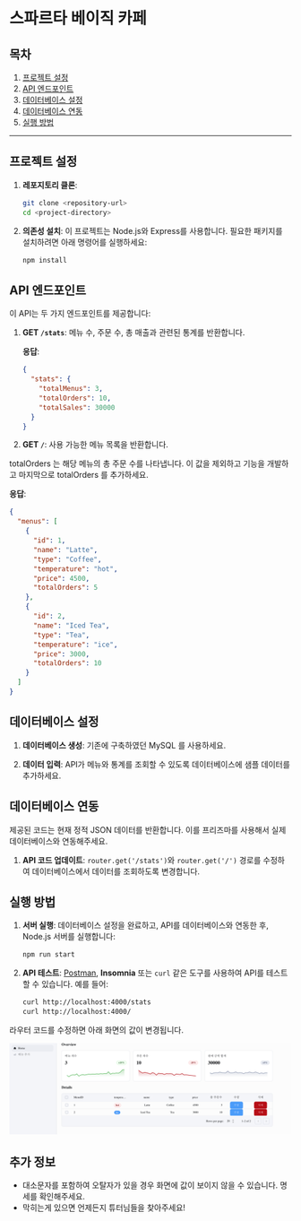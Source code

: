# 스파르타 베이직 카페

## 목차

1. [프로젝트 설정](#프로젝트-설정)
2. [API 엔드포인트](#api-엔드포인트)
3. [데이터베이스 설정](#데이터베이스-설정)
4. [데이터베이스 연동](#데이터베이스-연동)
5. [실행 방법](#실행-방법)

---

## 프로젝트 설정

1. **레포지토리 클론**:

   ```bash
   git clone <repository-url>
   cd <project-directory>
   ```

2. **의존성 설치**:
   이 프로젝트는 Node.js와 Express를 사용합니다. 필요한 패키지를 설치하려면 아래 명령어를 실행하세요:
   ```bash
   npm install
   ```

## API 엔드포인트

이 API는 두 가지 엔드포인트를 제공합니다:

1. **GET `/stats`**:
   메뉴 수, 주문 수, 총 매출과 관련된 통계를 반환합니다.

   **응답**:

   ```json
   {
     "stats": {
       "totalMenus": 3,
       "totalOrders": 10,
       "totalSales": 30000
     }
   }
   ```

2. **GET `/`**:
   사용 가능한 메뉴 목록을 반환합니다.

totalOrders 는 해당 메뉴의 총 주문 수를 나타냅니다.
이 값을 제외하고 기능을 개발하고 마지막으로 totalOrders 를 추가하세요.

**응답**:

```json
{
  "menus": [
    {
      "id": 1,
      "name": "Latte",
      "type": "Coffee",
      "temperature": "hot",
      "price": 4500,
      "totalOrders": 5
    },
    {
      "id": 2,
      "name": "Iced Tea",
      "type": "Tea",
      "temperature": "ice",
      "price": 3000,
      "totalOrders": 10
    }
  ]
}
```

## 데이터베이스 설정

1. **데이터베이스 생성**:
   기존에 구축하였던 MySQL 를 사용하세요.

2. **데이터 입력**:
   API가 메뉴와 통계를 조회할 수 있도록 데이터베이스에 샘플 데이터를 추가하세요.

## 데이터베이스 연동

제공된 코드는 현재 정적 JSON 데이터를 반환합니다. 이를 프리즈마를 사용해서 실제 데이터베이스와 연동해주세요.

1. **API 코드 업데이트**:
   `router.get('/stats')`와 `router.get('/')` 경로를 수정하여 데이터베이스에서 데이터를 조회하도록 변경합니다.

## 실행 방법

1. **서버 실행**:
   데이터베이스 설정을 완료하고, API를 데이터베이스와 연동한 후, Node.js 서버를 실행합니다:

   ```bash
   npm run start
   ```

2. **API 테스트**:
   [Postman](https://www.postman.com/), **Insomnia** 또는 `curl` 같은 도구를 사용하여 API를 테스트할 수 있습니다. 예를 들어:

   ```bash
   curl http://localhost:4000/stats
   curl http://localhost:4000/
   ```

라우터 코드를 수정하면 아래 화면의 값이 변경됩니다.

![demo.png](demo.png)

## 추가 정보

- 대소문자를 포함하여 오탈자가 있을 경우 화면에 값이 보이지 않을 수 있습니다. 명세를 확인해주세요.
- 막히는게 있으면 언제든지 튜터님들을 찾아주세요!
